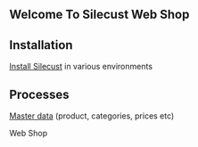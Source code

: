 ## Welcome To Silecust Web Shop
## Installation
 [Install Silecust](installation/installation.md) in various environments 
## Processes

[Master data](processes/master/master.md) (product, categories, prices etc)  

Web Shop
 
